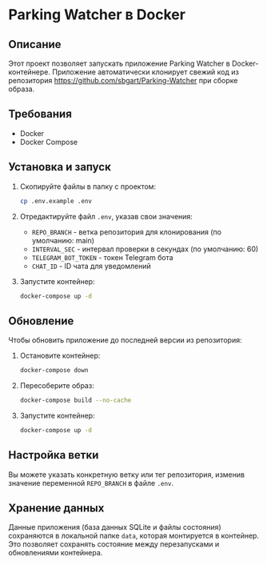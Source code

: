 # Parking Watcher в Docker

## Описание

Этот проект позволяет запускать приложение Parking Watcher в Docker-контейнере. Приложение автоматически клонирует свежий код из репозитория https://github.com/sbgart/Parking-Watcher при сборке образа.

## Требования

- Docker
- Docker Compose

## Установка и запуск

1. Скопируйте файлы в папку с проектом:

   ```bash
   cp .env.example .env
   ```

2. Отредактируйте файл `.env`, указав свои значения:

   - `REPO_BRANCH` - ветка репозитория для клонирования (по умолчанию: main)
   - `INTERVAL_SEC` - интервал проверки в секундах (по умолчанию: 60)
   - `TELEGRAM_BOT_TOKEN` - токен Telegram бота
   - `CHAT_ID` - ID чата для уведомлений

3. Запустите контейнер:
   ```bash
   docker-compose up -d
   ```

## Обновление

Чтобы обновить приложение до последней версии из репозитория:

1. Остановите контейнер:

   ```bash
   docker-compose down
   ```

2. Пересоберите образ:

   ```bash
   docker-compose build --no-cache
   ```

3. Запустите контейнер:
   ```bash
   docker-compose up -d
   ```

## Настройка ветки

Вы можете указать конкретную ветку или тег репозитория, изменив значение переменной `REPO_BRANCH` в файле `.env`.

## Хранение данных

Данные приложения (база данных SQLite и файлы состояния) сохраняются в локальной папке `data`, которая монтируется в контейнер. Это позволяет сохранять состояние между перезапусками и обновлениями контейнера.
